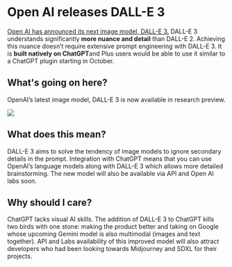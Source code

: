 # Open AI releases DALL-E 3

[Open AI has announced its next image model, DALL-E 3.](https://openai.com/dall-e-3?utm_source=bensbites\&utm_medium=referral\&utm_campaign=open-ai-releases-dall-e-3) DALL-E 3 understands significantly **more nuance and detail** than DALL-E 2. Achieving this nuance doesn’t require extensive prompt engineering with DALL-E 3. It is **built natively on ChatGPT**and Plus users would be able to use it similar to a ChatGPT plugin starting in October.

## What's going on here?

OpenAI’s latest image model, DALL-E 3 is now available in research preview.

![](https://media.beehiiv.com/cdn-cgi/image/fit=scale-down,format=auto,onerror=redirect,quality=80/uploads/asset/file/260da4e5-ac4e-4f86-9161-d7df196c80b3/image.png)

## What does this mean?

DALL-E 3 aims to solve the tendency of image models to ignore secondary details in the prompt. Integration with ChatGPT means that you can use OpenAI’s language models along with DALL-E 3 which allows more detailed brainstorming. The new model will also be available via API and Open AI labs soon.

## Why should I care?

ChatGPT lacks visual AI skills. The addition of DALL-E 3 to ChatGPT kills two birds with one stone: making the product better and taking on Google whose upcoming Gemini model is also multimodal (images and text together). API and Labs availability of this improved model will also attract developers who had been looking towards Midjourney and SDXL for their projects.
